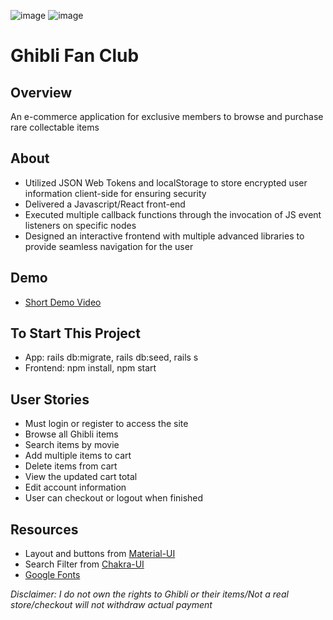  ![image](https://user-images.githubusercontent.com/62185859/112555103-840cb180-8d95-11eb-9659-979e4493e33d.png) ![image](https://user-images.githubusercontent.com/62185859/112555130-91c23700-8d95-11eb-8df0-eace799b0e4a.png)
# Ghibli Fan Club 

## Overview
An e-commerce application for exclusive members to browse and purchase rare collectable items 

## About
* Utilized JSON Web Tokens and localStorage to store encrypted user information client-side for ensuring security
* Delivered a Javascript/React front-end 
* Executed multiple callback functions through the invocation of JS event listeners on specific nodes
* Designed an interactive frontend with multiple advanced libraries to provide seamless navigation for the user 

## Demo

- [Short Demo Video](https://www.youtube.com/watch?v=FllbOmqOxkw)

## To Start This Project
- App: rails db:migrate, rails db:seed, rails s
- Frontend: npm install, npm start

## User Stories
- Must login or register to access the site
- Browse all Ghibli items
- Search items by movie
- Add multiple items to cart
- Delete items from cart
- View the updated cart total
- Edit account information
- User can checkout or logout when finished

## Resources
- Layout and buttons from [Material-UI](https://material-ui.com/)
- Search Filter from [Chakra-UI](https://chakra-ui.com/)
- [Google Fonts](https://fonts.google.com/)


*Disclaimer: I do not own the rights to Ghibli or their items/Not a real store/checkout will not withdraw actual payment*
